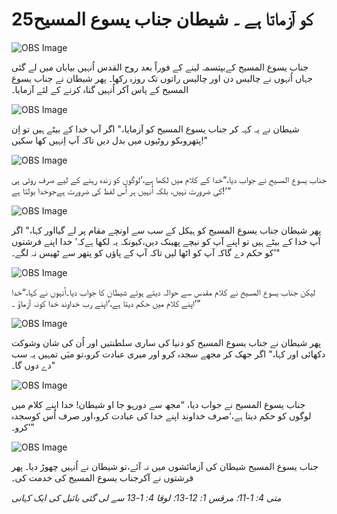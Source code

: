 # 25۔ شیطان جناب یسوع المسیح‎ ‎کو آزماتا ہے

![OBS Image](https://cdn.door43.org/obs/jpg/360px/obs-en-25-01.jpg)

جناب یسوع المسیح کےبپتسمہ لینے کے فوراً بعد روح القدس اُنہیں بیابان میں لے گئی جہاں اُنہوں نے چالیس دن اور چالیس راتوں تک روزہ رکھا۔ پھر شیطان نے جناب یسوع المسیح کے پاس آکر اُنہیں گناہ کرنے کے لئے آزمایا۔

![OBS Image](https://cdn.door43.org/obs/jpg/360px/obs-en-25-02.jpg)

شیطان نے یہ کہہ کر جناب یسوع المسیح کو آزمایا،" اگر آپ خدا کے بیٹے ہیں تو اِن پتھروںکو روٹیوں میں بدل دیں تاکہ آپ اِنہیں کھا سکیں!"

![OBS Image](https://cdn.door43.org/obs/jpg/360px/obs-en-25-03.jpg)

جناب یسوع المسیح نے جواب دیا،“خدا کے کلام میں لکھا ہے،‘لوگوں کو زندہ رہنے کے لیے صرف روٹی ہی کی ضرورت نہیں، بلکہ اُنہیں ہر اُس لفظ کی ضرورت ہےجوخدا بولتا ہے!’”

![OBS Image](https://cdn.door43.org/obs/jpg/360px/obs-en-25-04.jpg)

پھر شیطان جناب یسوع المسیح کو ہیکل کے سب سے اونچے مقام پر لے گیااور کہا،" اگر آپ خدا کے بیٹے ہیں تو اپنے آپ کو نیچے پھینک دیں،کیونکہ یہ لکھا ہےکہ’ خدا اپنے فرشتوں کو حکم دے گاکہ آپ کو اٹھا لیں تاکہ آپ کے پاؤں کو پتھر سے ٹھیس نہ لگے۔’"

![OBS Image](https://cdn.door43.org/obs/jpg/360px/obs-en-25-05.jpg)

لیکن جناب یسوع المسیح نے کلام مقدس سے حوالہ دیتے ہوئے شیطان کا جواب دیا۔اُنہوں نے کہا،“خدا اپنے کلام میں حکم دیتا ہے،‘اپنے رب خداوند خدا کونہ آزماؤ ۔’”

![OBS Image](https://cdn.door43.org/obs/jpg/360px/obs-en-25-06.jpg)

پھر شیطان نے جناب یسوع المسیح کو دنیا کی ساری سلطنتیں اور اُن کی شان وشوکت دکھائی اور کہا،" اگر جھک کر مجھے سجدہ کرو اور میری عبادت کرو،تو میَں تمہیں یہ سب دے دوں گا۔"

![OBS Image](https://cdn.door43.org/obs/jpg/360px/obs-en-25-07.jpg)

جناب یسوع المسیح نے جواب دیا، “مجھ سے دورہو جا او شیطان! خدا اپنے کلام میں لوگوں کو حکم دیتا ہے،‘صرف خداوند اپنے خدا کی عبادت کرو،اور صرف اُس کوسجدہ کرو۔’”

![OBS Image](https://cdn.door43.org/obs/jpg/360px/obs-en-25-08.jpg)

جناب یسوع المسیح شیطان کی آزمائشوں میں نہ آئے،تو شیطان نے اُنہیں چھوڑ دیا۔ پھر فرشتوں نے آکرجناب یسوع المسیح کی خدمت کی۔

_متی 4: 1-11؛ مرقس 1: 12-13؛ لوقا 4: 1-13 سے لی گئی بائبل کی ایک کہانی_
